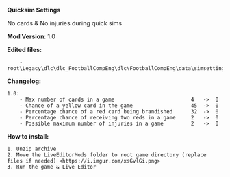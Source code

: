 **Quicksim Settings**

No cards & No injuries during quick sims

**Mod Version**: 1.0


**Edited files:**
```
    - root\Legacy\dlc\dlc_FootballCompEng\dlc\FootballCompEng\data\simsettings.ini
```

**Changelog:**
```
1.0:
    - Max number of cards in a game                         4   ->  0
    - Chance of a yellow card in the game                   45  ->  0
    - Percentage chance of a red card being brandished      32  ->  0
    - Percentage chance of receiving two reds in a game     2   ->  0
    - Possible maximum number of injuries in a game         2   ->  0

```
**How to install:**
```
1. Unzip archive
2. Move the LiveEditorMods folder to root game directory (replace files if needed) <https://i.imgur.com/xsGvlGi.png>
3. Run the game & Live Editor

```
